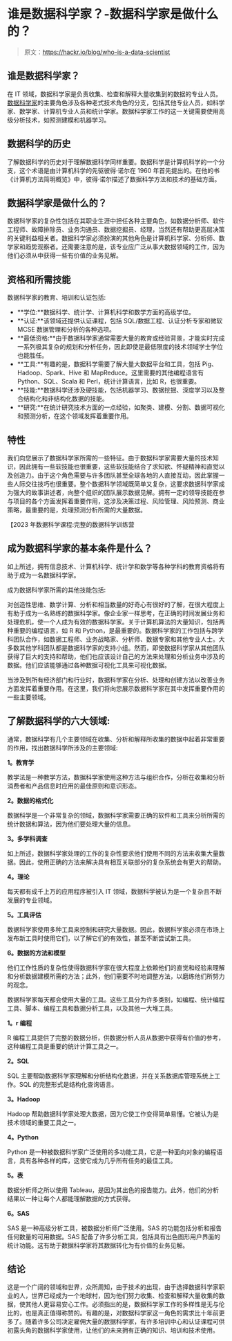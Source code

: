 # 谁是数据科学家？-数据科学家是做什么的？

> 原文：<https://hackr.io/blog/who-is-a-data-scientist>

## **谁是数据科学家？**

在 IT 领域，数据科学家是负责收集、检查和解释大量收集到的数据的专业人员。[数据科学家](https://hackr.io/blog/how-to-become-a-data-scientist)的主要角色涉及各种老式技术角色的分支，包括其他专业人员，如科学家、数学家、计算机专业人员和统计学家。数据科学家工作的这一关键需要使用高级分析技术，如预测建模和机器学习。

## **数据科学的历史**

了解数据科学的历史对于理解数据科学同样重要。数据科学是计算机科学的一个分支，这个术语是由计算机科学的先驱彼得·诺尔在 1960 年首先提出的。在他的书《计算机方法简明概览》中，彼得·诺尔描述了数据科学方法和技术的基础方面。

## 数据科学家是做什么的？

数据科学家的复杂性包括在其职业生涯中担任各种主要角色，如数据分析师、软件工程师、故障排除员、业务沟通员、数据挖掘员、经理，当然还有帮助更高层决策的关键利益相关者。数据科学家必须扮演的其他角色是计算机科学家、分析师、数学家和趋势观察者。还需要注意的是，该专业应广泛从事大数据领域的工作，因为他们必须从中获得一些有价值的业务见解。

## **资格和所需技能**

数据科学家的教育、培训和认证包括:

*   **学位:**数据科学、统计学、计算机科学和数学方面的高级学位。
*   **认证:**该领域还提供认证课程，包括 SQL/数据工程、认证分析专家和微软 MCSE 数据管理和分析的各种选项。
*   **最低资格:**由于数据科学家通常需要大量的教育或经验背景，才能实时完成一系列极其复杂的规划和分析任务，因此即使是最低限度的技术领域学士学位也能胜任。
*   **工具:**有趣的是，数据科学需要了解大量大数据平台和工具，包括 Pig、Hadoop、Spark、Hive 和 MapReduce。这里需要的其他编程语言有 Python、SQL、Scala 和 Perl，统计计算语言，比如 R，也很重要。
*   **技能:**数据科学还涉及硬技能，包括机器学习、数据挖掘、深度学习以及整合结构化和非结构化数据的技能。
*   **研究:**在统计研究技术方面的一点经验，如聚类、建模、分割、数据可视化和预测分析，在这个领域发挥着重要作用。

## **特性**

我们向您展示了数据科学家所需的一些特征。由于数据科学家需要大量的技术知识，因此拥有一些软技能也很重要，这些软技能结合了求知欲、怀疑精神和直觉以及创造力。由于这个角色需要与许多团队甚至全球各地的人直接互动，因此掌握一些人际交往技巧也很重要。整个数据科学领域既简单又复杂，这要求数据科学家成为强大的故事讲述者，向整个组织的团队展示数据见解。拥有一定的领导技能在参与项目的各个方面发挥着重要作用，这涉及决策过程、风险管理、风险预测、商业策略，最重要的是，处理预测分析所需的大量数据。

【2023 年数据科学课程:完整的数据科学训练营

## **成为数据科学家的基本条件是什么？**

如上所述，拥有信息技术、计算机科学、统计学和数学等各种学科的教育资格将有助于成为一名数据科学家。

成为数据科学家所需的其他技能包括:

对创造性思维、数学计算、分析和相当数量的好奇心有很好的了解，在很大程度上有助于成为一名熟练的数据科学家。像企业家一样思考，在正确的时间发展业务和处理危机，使一个人成为有效的数据科学家。关于计算机算法的大量知识，包括两种重要的编程语言，如 R 和 Python，是最重要的。数据科学家的工作包括与跨学科团队合作，如数据工程师、业务战略家、分析师、数据专家和其他专业人士。大多数其他学科团队都是数据科学家的支持小组。然而，即使数据科学家从其他团队获得了巨大的支持和帮助，他们也应该设计自己的方法来处理和分析业务中涉及的数据。他们应该能够通过各种数据可视化工具来可视化数据。

当涉及到所有经济部门和行业时，数据科学家在分析、处理和创建方法以改善业务方面发挥着重要作用。在这里，我们将向您展示数据科学家在其中发挥重要作用的一些主要领域。

## **了解数据科学的六大领域:**

通常，数据科学有几个主要领域在收集、分析和解释所收集的数据中起着非常重要的作用，找出数据科学所涉及的主要领域:

**1。教育学**

教学法是一种教学方法，数据科学家使用这种方法与组织合作，分析在收集和分析消费者和产品信息时应用的最佳原则和意识形态。

**2。数据的格式化**

数据科学是一个非常复杂的领域，数据科学家需要正确的软件和工具来分析所需的统计数据和算法，因为他们要处理大量的信息。

**3。多学科调查**

如上所述，数据科学家处理的工作的复杂性要求他们使用不同的方法来收集大量数据。因此，使用正确的方法来解决具有相互关联部分的复杂系统会有更大的帮助。

**4。理论**

每天都有成千上万的应用程序被引入 IT 领域，数据科学被认为是一个复杂且不断发展的专业领域。

**5。工具评估**

数据科学家使用多种工具来控制和研究大量数据。因此，数据科学家必须在市场上发布新工具时使用它们，以了解它们的有效性，甚至不断尝试新工具。

**6。数据的方法和模型**

他们工作性质的复杂性使得数据科学家在很大程度上依赖他们的直觉和经验来理解和分析数据建模所需的方法；此外，他们需要不时地调整方法，以磨练他们所努力的观念。

数据科学家每天都会使用大量的工具。这些工具分为许多类别，如编程、统计编程工具、脚本、编程工具和数据分析工具，以及其他一大堆工具。

**1。r 编程**

R 编程工具提供了完整的数据分析，供数据分析人员从数据中获得有价值的参考，这种编程工具是重要的统计计算工具之一。

**2。SQL**

SQL 主要帮助数据科学家理解和分析结构化数据，并在关系数据库管理系统上工作。SQL 的完整形式是结构化查询语言。

**3。Hadoop**

Hadoop 帮助数据科学家处理大数据，因为它使工作变得简单易懂。它被认为是技术领域的重要工具之一。

**4。Python**

Python 是一种被数据科学家广泛使用的多功能工具，它是一种面向对象的编程语言，具有各种各样的库，这使它成为几乎所有任务的最佳工具。

**5。表**

数据分析师之所以使用 Tableau，是因为其出色的报告能力。此外，他们的分析结果以一种让每个人都能理解数据的方式获得。

**6。SAS**

SAS 是一种高级分析工具，被数据分析师广泛使用。SAS 的功能包括分析和报告任何数量的可用数据。SAS 配备了许多分析工具，包括具有出色图形用户界面的统计功能。这有助于数据科学家将其数据转化为有价值的业务见解。

## 结论

这是一个广阔的领域和世界，众所周知，由于技术的出现，由于选择数据科学家职业的人，世界已经成为一个地球村，因为他们努力收集、检查和解释大量收集的数据，使其他人更容易安心工作。必须指出的是，数据科学家工作的多样性是无与伦比的，也是真正值得称赞的。有趣的是，对数据科学家这一角色的需求比十年前更多了。随着许多公司决定雇佣大量的数据科学家，有许多培训中心和认证课程可供初露头角的数据科学家使用，让他们的未来拥有正确的知识、培训和技术使用。